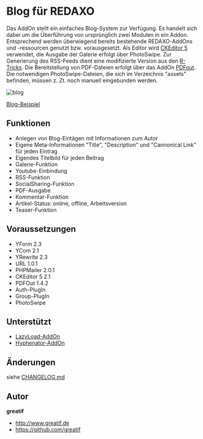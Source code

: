 # Blog für REDAXO
Das AddOn stellt ein einfaches Blog-System zur Verfügung.
Es handelt sich dabei um die Überführung von ursprünglich zwei Modulen in ein Addon.
Entsprechend werden überwiegend bereits bestehende REDAXO-AddOns und -ressourcen genutzt bzw. vorausgesetzt.
Als Editor wird [CKEditor 5](https://github.com/FriendsOfREDAXO/cke5) verwendet, die Ausgabe der Galerie erfolgt über PhotoSwipe.
Zur Generierung des RSS-Feeds dient eine modifizierte Version aus den [R-Tricks](https://friendsofredaxo.github.io/tricks/module/minibeispiel_rss-feed).
Die Bereitstellung von PDF-Dateien erfolgt über das AddOn [PDFout](https://github.com/FriendsOfREDAXO/pdfout).
Die notwendigen PhotoSwipe-Dateien, die sich im Verzeichnis "assets" befinden, müssen z. Zt. noch manuell eingebunden werden.

![blog](https://user-images.githubusercontent.com/8527203/44779535-0900a180-ab80-11e8-9732-2ae2d719da01.png)

[Blog-Beispiel](https://greatif.de/blog/)

## Funktionen

- Anlegen von Blog-Eintägen mit Informationen zum Autor
- Eigene Meta-Informationen "Title", "Description" und "Cannonical Link" für jeden Eintrag
- Eigendes Titelbild für jeden Beitrag
- Galerie-Funktion
- Youtube-Einbindung
- RSS-Funktion
- SocialSharing-Funktion
- PDF-Ausgabe
- Kommentar-Funktion
- Artikel-Status: online, offline, Arbeitsversion
- Teaser-Funktion

## Voraussetzungen

- YForm 2.3
- YCom 2.1
- YRewrite 2.3
- URL 1.0.1
- PHPMailer 2.0.1
- CKEditor 5 2.1
- PDFOut 1.4.2
- Auth-PlugIn
- Group-PlugIn
- PhotoSwipe

## Unterstützt
- [LazyLoad-AddOn](https://github.com/eaCe/lazyload)
- [Hyphenator-AddOn](https://github.com/FriendsOfREDAXO/hyphenator)

## Änderungen

siehe [CHANGELOG.md](https://github.com/greatif/blog/blob/master/CHANGELOG.md)

## Autor

**greatif**

* http://www.greatif.de
* https://github.com/greatif

